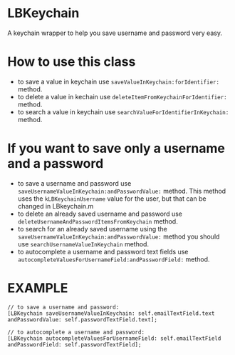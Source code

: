 LBKeychain
==========

A keychain wrapper to help you save username and password very easy.

How to use this class
==========

 - to save a value in keychain use <code>saveValueInKeychain:forIdentifier:</code> method.
 - to delete a value in kechain use <code>deleteItemFromKeychainForIdentifier:</code> method.
 - to search a value in keychain use <code>searchValueForIdentifierInKeychain:</code> method.
 
If you want to save only a username and a password
==========

- to save a username and password use <code>saveUsernameValueInKeychain:andPasswordValue:</code> method. This method uses the <code>kLBKeychainUsername</code> value for the user, but that can be changed in LBkeychain.m
- to delete an already saved username and password use <code>deleteUsernameAndPasswordItemsFromKeychain</code> method.
- to search for an already saved username using the <code>saveUsernameValueInKeychain:andPasswordValue:</code> method you should use <code>searchUsernameValueInKeychain</code> method.
- to autocomplete a username and password text fields use <code>autocompleteValuesForUsernameField:andPasswordField:</code> method.

EXAMPLE
==========
```
// to save a username and password:
[LBKeychain saveUsernameValueInKeychain: self.emailTextField.text andPasswordValue: self.passwordTextField.text];

// to autocomplete a username and password:
[LBKeychain autocompleteValuesForUsernameField: self.emailTextField andPasswordField: self.passwordTextField];
```
